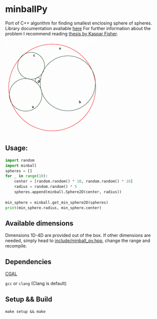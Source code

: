 # minballPy
Port of C++ algorithm for finding smallest enclosing sphere of spheres. Library documentation avaliable [here](http://doc.cgal.org/latest/Bounding_volumes/classCGAL_1_1Min__sphere__of__spheres__d.html#af9d984199150f79be185b3cb526399b9)
For further information about the problem I recommend reading [thesis by Kaspar Fisher](https://www.inf.ethz.ch/personal/emo/DoctThesisFiles/fischer05.pdf).

![alt text](https://github.com/JendaPlhak/minballPy/blob/master/img/example.gif "Example circles")


## Usage:

```python
import random
import minball
spheres = []
for _ in range(10):
    center = [random.random() * 10, random.random() * 10]
    radius = random.random() * 5
    spheres.append(minball.Sphere2D(center, radius))

min_sphere = minball.get_min_sphere2D(spheres)
print(min_sphere.radius, min_sphere.center)
```

## Available dimensions
Dimensions 1D-4D are provided out of the box. If other dimensions are needed, simply
head to [include/minball_py.hpp](https://github.com/JendaPlhak/minballPy/blob/master/include/minball_py.hpp),
change the range and recompile.

## Dependencies
[CGAL](https://github.com/JendaPlhak/minballPy/blob/master/img/example.gif)

`gcc` or `clang` (Clang is default)

## Setup && Build

`make setup && make`
